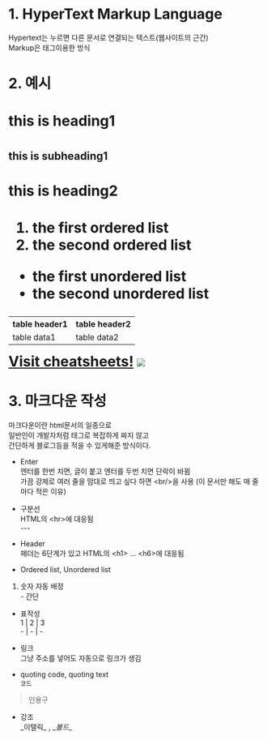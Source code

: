 # 1. HyperText Markup Language
Hypertext는 누르면 다른 문서로 연결되는 텍스트(웹사이트의 근간)<br>
Markup은 태그이용한 방식

# 2. 예시
<html>
  <h1>this is heading1<h1>
    <h2>this is subheading1<h2>
  <h1>this is heading2<h1>
  <ol>
    <li>the first ordered list</li>
    <li>the second ordered list</li>
  </ol>
  <ul>
    <li>the first unordered list</li>
    <li>the second unordered list</li>
  </ul>
  <table>
    <tr>
      <th>table header1</th>
      <th>table header2</th>
    </tr>
    <tr>
      <td>table data1</td>
      <td>table data2</td>
    </table>
    <a href="https://github.com/Lutris98/Cheatsheets">Visit cheatsheets!</a>
    <img src="https://github.com/Lutris98/PersonalProject_TradingBot/blob/main/Quote.png"></img>

# 3. 마크다운 작성
마크다운이란 html문서의 일종으로<br> 
일반인이 개발자처럼 태그로 복잡하게 짜지 않고 <br>
간단하게 블로그등을 적을 수 있게해준 방식이다.
- Enter<br/>
엔터를 한번 치면, 글이 붙고 엔터를 두번 치면 단락이 바뀜<br/>
가끔 강제로 여러 줄을 맘대로 띄고 싶다 하면 \<br/>을 사용 (이 문서만 해도 매 줄마다 적은 이유) <br/>

- 구분선<br/>
HTML의 \<hr>에 대응됨 <br/>
\---

- Header<br/>
헤더는 6단계가 있고 HTML의 \<h1> ... \<h6>에 대응됨<br/>

- Ordered list, Unordered list<br/>
1. 숫자 자동 배정<br/>
\- 간단<br/>

- 표작성<br/>
1 | 2 | 3<br/>
\- | - | -<br/>

- 링크<br/>
그냥 주소를 넣어도 자동으로 링크가 생김<br/>

- quoting code, quoting text <br/>
`코드`<br/>
> 인용구<br/>

- 강조<br/>
\_이탤릭_ , \__볼드__ <br/>
